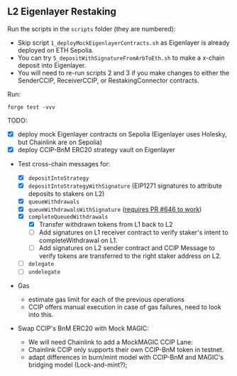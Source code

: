 ## L2 Eigenlayer Restaking

Run the scripts in the `scripts` folder (they are numbered):
- Skip script `1_deployMockEigenlayerContracts.sh` as Eigenlayer is already deployed on ETH Sepolia.
- You can try `5_depositWithSignatureFromArbToEth.sh` to make a x-chain deposit into Eigenlayer.
- You will need to re-run scripts 2 and 3 if you make changes to either the SenderCCIP, ReceiverCCIP, or RestakingConnector contracts.

Run:
```
forge test -vvv
```


TODO:
- [x] deploy mock Eigenlayer contracts on Sepolia (Eigenlayer uses Holesky, but Chainlink are on Sepolia)
- [x] deploy CCIP-BnM ERC20 strategy vault on Eigenlayer
- Test cross-chain messages for:
    - [x] `depositIntoStrategy`
    - [x] `depositIntoStrategyWithSignature` (EIP1271 signatures to attribute deposits to stakers on L2)
    - [x] `queueWithdrawals`
    - [x] `queueWithdrawalsWithSignature` ([requires PR #646 to work](https://github.com/Layr-Labs/eigenlayer-contracts/pull/676/files))
    - [x] `completeQueuedWithdrawals`
        - [x] Transfer withdrawn tokens from L1 back to L2
        - [ ] Add signatures on L1 receiver contract to verify staker's intent to completeWithdrawal on L1.
        - [ ] Add signatures on L2 sender contract and CCIP Message to verify tokens are transferred to the right staker address on L2.
    - [ ] `delegate`
    - [ ] `undelegate`
- Gas
    - estimate gas limit for each of the previous operations
    - CCIP offers manual execution in case of gas failures, need to look into this.

- Swap CCIP's BnM ERC20 with Mock MAGIC:
    - We will need Chainlink to add a MockMAGIC CCIP Lane:
    - Chainlink CCIP only supports their own CCIP-BnM token in testnet.
    - adapt differences in burn/mint model with CCIP-BnM and MAGIC's bridging model (Lock-and-mint?);